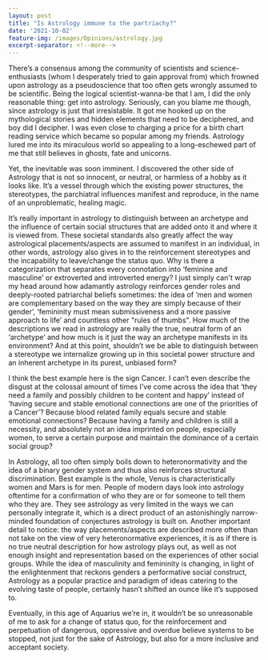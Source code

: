 ```yaml
---
layout: post
title: "Is Astrology immune to the partriachy?"
date: '2021-10-02'
feature-img: /images/Opinions/astrology.jpg
excerpt-separator: <!--more-->
---
```

There’s a consensus among the community of scientists and science-enthusiasts (whom I desperately tried to gain approval from) which frowned upon astrology as a pseudoscience that too often gets wrongly assumed to be scientific. Being the logical scientist-wanna-be that I am, I did the only reasonable thing: get into astrology. Seriously, can you blame me though, since astrology is just that irresistable. It got me hooked up on the mythological stories and hidden elements that need to be deciphered, and boy did I decipher. I was even close to charging a price for a birth chart reading service which became so popular among my friends. Astrology lured me into its miraculous world so appealing to a long-eschewed part of me that still believes in ghosts, fate and unicorns. 

Yet, the inevitable was soon imminent. I discovered the other side of Astrology that is not so innocent, or neutral, or harmless of a hobby as it looks like. It’s a vessel through which the existing power structures, the stereotypes, the parchiatral influences manifest and reproduce, in the name of an unproblematic, healing magic. 

It’s really important in astrology to distinguish between an archetype and the influence of certain social structures that are added onto it and where it is viewed from. These societal standards also greatly affect the way astrological placements/aspects are assumed to manifest in an individual, in other words, astrology also gives in to the reinforcement stereotypes and the incapability to leave/change the status quo. Why is there a categorization that separates every connotation into ‘feminine and masculine’ or extroverted and introverted energy? I just simply can't wrap my head around how adamantly astrology reinforces gender roles and deeply-rooted patriarchal beliefs sometimes: the idea of ‘men and women are complementary based on the way they are simply because of their gender’, ‘femininity must mean submissiveness and a more passive approach to life’ and countless other "rules of thumbs". How much of the descriptions we read in astrology are really the true, neutral form of an ‘archetype’ and how much is it just the way an archetype manifests in its environment? And at this point, shouldn’t we be able to distinguish between a stereotype we internalize growing up in this societal power structure and an inherent archetype in its purest, unbiased form?

I think the best example here is the sign Cancer. I can’t even describe the disgust at the colossal amount of times I’ve come across the idea that ‘they need a family and possibly children to be content and happy’ instead of ‘having secure and stable emotional connections are one of the priorities of a Cancer’? Because blood related family equals secure and stable emotional connections? Because having a family and children is still a necessity, and absolutely not an idea imprinted on people, especially women, to serve a certain purpose and maintain the dominance of a certain social group?

In Astrology, all too often simply boils down to heteronormativity and the idea of a binary gender system and thus also reinforces structural discrimination. Best example is the whole, Venus is characteristically women and Mars is for men. People of modern days look into astrology oftentime for a confirmation of who they are or for someone to tell them who they are. They see astrology as very limited in the ways we can personally integrate it, which is a direct product of an astonishingly narrow-minded foundation of conjectures astrology is built on. Another important detail to notice: the way placements/aspects are described more often than not take on the view of very heteronormative experiences, it is as if there is no true neutral description for how astrology plays out, as well as not enough insight and representation based on the experiences of other social groups. While the idea of masculinity and femininity is changing, in light of the enlightenment that reckons genders a performative social construct, Astrology as a popular practice and paradigm of ideas catering to the evolving taste of people, certainly hasn’t shifted an ounce like it’s supposed to.

Eventually, in this age of Aquarius we’re in, it wouldn’t be so unreasonable of me to ask for a change of status quo, for the reinforcement and perpetuation of dangerous, oppressive and overdue believe systems to be stopped, not just for the sake of Astrology, but also for a more inclusive and acceptant society. 
